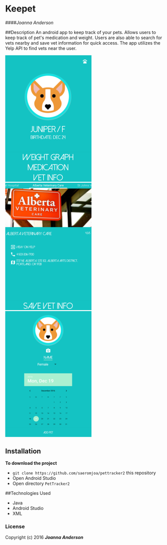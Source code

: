 # Keepet
####_Joanna Anderson_

##Description
An android app to keep track of your pets. Allows users to keep track of pet's medication and weight. Users are also able to search for vets nearby and save vet information for quick access. The app utilizes the Yelp API to find vets near the user.

<img src="mainpage.png" width="275px"><img src="vetpage.png" width="275px"><img src="newpetpage.png" width="275px">

## Installation
**To download the project**
* `git clone https://github.com/saeromjoa/pettracker2` this repository
* Open Android Studio
* Open directory `PetTracker2`

##Technologies Used
* Java
* Android Studio
* XML

### License
Copyright (c) 2016 **_Joanna Anderson_**
